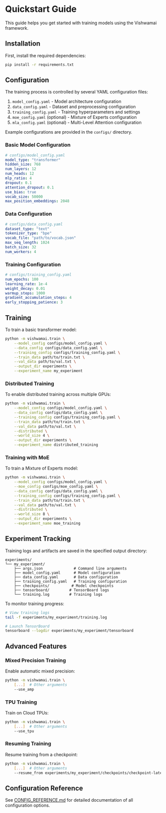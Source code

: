 # Quickstart Guide

This guide helps you get started with training models using the Vishwamai framework.

## Installation

First, install the required dependencies:

```bash
pip install -r requirements.txt
```

## Configuration

The training process is controlled by several YAML configuration files:

1. `model_config.yaml` - Model architecture configuration
2. `data_config.yaml` - Dataset and preprocessing configuration
3. `training_config.yaml` - Training hyperparameters and settings
4. `moe_config.yaml` (optional) - Mixture of Experts configuration
5. `mla_config.yaml` (optional) - Multi-Level Attention configuration

Example configurations are provided in the `configs/` directory.

### Basic Model Configuration

```yaml
# configs/model_config.yaml
model_type: "transformer"
hidden_size: 768
num_layers: 12
num_heads: 12
mlp_ratio: 4
dropout: 0.1
attention_dropout: 0.1
use_bias: true
vocab_size: 50000
max_position_embeddings: 2048
```

### Data Configuration

```yaml
# configs/data_config.yaml
dataset_type: "text"
tokenizer_type: "bpe"
vocab_file: "path/to/vocab.json"
max_seq_length: 1024
batch_size: 32
num_workers: 4
```

### Training Configuration

```yaml
# configs/training_config.yaml
num_epochs: 100
learning_rate: 1e-4
weight_decay: 0.01
warmup_steps: 1000
gradient_accumulation_steps: 4
early_stopping_patience: 3
```

## Training

To train a basic transformer model:

```bash
python -m vishwamai.train \
    --model_config configs/model_config.yaml \
    --data_config configs/data_config.yaml \
    --training_config configs/training_config.yaml \
    --train_data path/to/train.txt \
    --val_data path/to/val.txt \
    --output_dir experiments \
    --experiment_name my_experiment
```

### Distributed Training

To enable distributed training across multiple GPUs:

```bash
python -m vishwamai.train \
    --model_config configs/model_config.yaml \
    --data_config configs/data_config.yaml \
    --training_config configs/training_config.yaml \
    --train_data path/to/train.txt \
    --val_data path/to/val.txt \
    --distributed \
    --world_size 4 \
    --output_dir experiments \
    --experiment_name distributed_training
```

### Training with MoE

To train a Mixture of Experts model:

```bash
python -m vishwamai.train \
    --model_config configs/model_config.yaml \
    --moe_config configs/moe_config.yaml \
    --data_config configs/data_config.yaml \
    --training_config configs/training_config.yaml \
    --train_data path/to/train.txt \
    --val_data path/to/val.txt \
    --distributed \
    --world_size 8 \
    --output_dir experiments \
    --experiment_name moe_training
```

## Experiment Tracking

Training logs and artifacts are saved in the specified output directory:

```
experiments/
└── my_experiment/
    ├── args.json              # Command line arguments
    ├── model_config.yaml      # Model configuration
    ├── data_config.yaml       # Data configuration  
    ├── training_config.yaml   # Training configuration
    ├── checkpoints/          # Model checkpoints
    ├── tensorboard/         # TensorBoard logs
    └── training.log         # Training logs
```

To monitor training progress:

```bash
# View training logs
tail -f experiments/my_experiment/training.log

# Launch TensorBoard
tensorboard --logdir experiments/my_experiment/tensorboard
```

## Advanced Features

### Mixed Precision Training

Enable automatic mixed precision:

```bash
python -m vishwamai.train \
    [...]  # Other arguments
    --use_amp
```

### TPU Training

Train on Cloud TPUs:

```bash
python -m vishwamai.train \
    [...]  # Other arguments  
    --use_tpu
```

### Resuming Training

Resume training from a checkpoint:

```bash
python -m vishwamai.train \
    [...]  # Other arguments
    --resume_from experiments/my_experiment/checkpoints/checkpoint-latest.pt
```

## Configuration Reference

See [CONFIG_REFERENCE.md](docs/CONFIG_REFERENCE.md) for detailed documentation of all configuration options.
